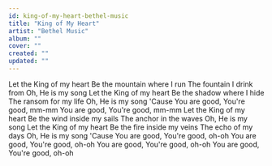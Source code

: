```yaml
---
id: king-of-my-heart-bethel-music
title: "King of My Heart"
artist: "Bethel Music"
album: ""
cover: ""
created: ""
updated: ""
---
```


Let the King of my heart
Be the mountain where I run
The fountain I drink from
Oh, He is my song
Let the King of my heart
Be the shadow where I hide
The ransom for my life
Oh, He is my song
'Cause You are good, You're good, mm-mm
You are good, You're good, mm-mm
Let the King of my heart
Be the wind inside my sails
The anchor in the waves
Oh, He is my song
Let the King of my heart
Be the fire inside my veins
The echo of my days
Oh, He is my song
'Cause You are good, You're good, oh-oh
You are good, You're good, oh-oh
You are good, You're good, oh-oh
You are good, You're good, oh-oh